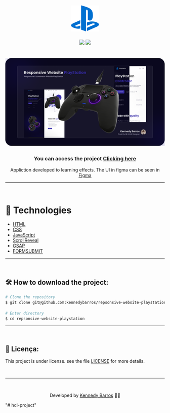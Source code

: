 <h1 align="center">
    <img src="./assets/svg/logo.svg">
</h1>

<div align="center">
    <img src="https://img.shields.io/github/repo-size/kennedybarros/repsonsive-website-playstation?color=362BA9" />
    <img src="https://img.shields.io/github/license/kennedybarros/repsonsive-website-playstation?color=362BA9"/>
</div>

<h1 align="center">
    <img src="./banner.png">
</h1>

<h3 align="center">You can access the project <a href="https://repsonsive-website-playstation.netlify.app/" target="_blank">Clicking here</a></h3>

<p align="center">Appliction developed to learning effects. The UI in figma can be seen in <a href="https://www.figma.com/file/0Kpr4fo1QTyyhruZDEbCBz/Repsonsive-Website-PlayStation?node-id=1%3A1886" target="_blank">Figma</a> </p>

---

</br>

# 🚀 Technologies

- [HTML](https://www.w3schools.com/html/)
- [CSS](https://www.w3schools.com/css/)
- [JavaScript](https://developer.mozilla.org/en-US/docs/Web/JavaScript)
- [ScrollReveal](https://scrollrevealjs.org/)
- [GSAP](https://greensock.com/gsap/)
- [FORMSUBMIT](https://formsubmit.co/)

---

<br/>

## 🛠 How to download the project:

```bash
# Clone the repository
$ git clone git@github.com:kennedybarros/repsonsive-website-playstation.git

# Enter directory
$ cd repsonsive-website-playstation
```

---

<br/>

## 📝 Licença:

This project is under license. see the file [LICENSE](LICENSE.md) for more details.

<br/>

---

<br/>

<p align="center"> Developed by <a href="https://www.linkedin.com/in/kennedybarros/">Kennedy Barros</a> ✌🏼</p>
"# hci-project" 
